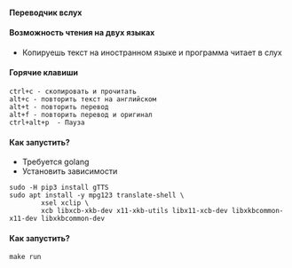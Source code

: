 #### Переводчик вслух
#### Возможность чтения на двух языках

- Копируешь текст на иностранном языке и программа читает в слух

#### Горячие клавиши

```
ctrl+c - скопировать и прочитать
alt+c - повторить текст на английском
alt+t - повторить перевод
alt+f - повторить перевод и оригинал
ctrl+alt+p  - Пауза
```

#### Как запустить?

- Требуется golang
- Установить зависимости

```
sudo -H pip3 install gTTS
sudo apt install -y mpg123 translate-shell \
        xsel xclip \
        xcb libxcb-xkb-dev x11-xkb-utils libx11-xcb-dev libxkbcommon-x11-dev libxkbcommon-dev
```

#### Как запустить?

```
make run
```
